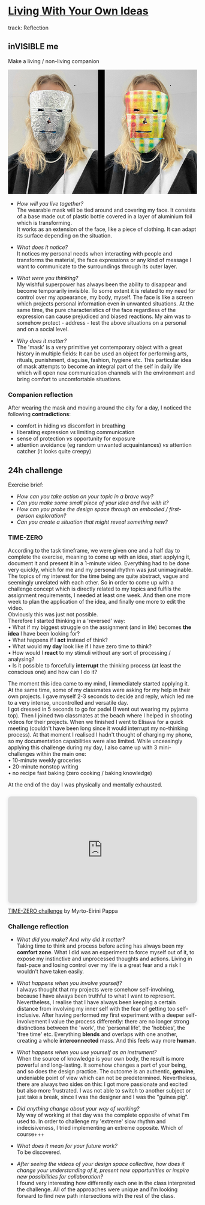 # [Living With Your Own Ideas](https://fablabbcn.github.io/mdef-docs/academic_year_2022_23/term_1_2022_23/living_with_your_own_ideas_2022_23/)  
track: Reflection    


## inVISIBLE me  
Make a living / non-living companion  

![](companion.jpg)   


- *How will you live together?*  
The wearable mask will be tied around and covering my face. It consists of a base made out of plastic bottle covered in a layer of aluminium foil which is transforming.   
It works as an extension of the face, like a piece of clothing. It can adapt its surface depending on the situation.  

- *What does it notice?*  
It notices my personal needs when interacting with people and transforms the material, the face expressions or any kind of message I want to communicate to the surroundings through its outer layer.  

- *What were you thinking?*   
My wishful superpower has always been the ability to disappear and become temporarily invisible. To some extent it is related to my need for control over my appearance, my body, myself. The face is like a screen which projects personal information even in unwanted situations. At the same time, the pure characteristics of the face regardless of the expression can cause prejudiced and biased reactions. My aim was to somehow protect - address - test the above situations on a personal and on a social level.  

- *Why does it matter?*  
The 'mask' is a very primitive yet contemporary object with a great history in multiple fields: It can be used an object for performing arts, rituals, punishment, disguise, fashion, hygiene etc. This particular idea of mask attempts to become an integral part of the self in daily life which will open new communication channels with the environment and bring comfort to uncomfortable situations.    

### Companion reflection  

After wearing the mask and moving around the city for a day, I noticed the following **contradictions**:  
- comfort in hiding *vs* discomfort in breathing  
- liberating expression *vs* limiting communication  
- sense of protection *vs* opportunity for exposure    
- attention avoidance (eg random unwanted acquaintances) *vs* attention catcher (it looks quite creepy)  

## 24h challenge  
Exercise brief:  
- *How can you take action on your topic in a brave way?*  
- *Can you make some small piece of your idea and live with it?*  
- *How can you probe the design space through an embodied / first-person exploration?*  
- *Can you create a situation that might reveal something new?*  

### TIME-ZERO
According to the task timeframe, we were given one and a half day to complete the exercise, meaning to come up with an idea, start applying it, document it and present it in a 1-minute video. Everything had to be done very quickly, which for me and my personal rhythm was just unimaginable. The topics of my interest for the time being are quite abstract, vague and seemingly unrelated with each other. So in order to come up with a challenge concept which is directly related to my topics and fulfils the assignment requirements, I needed at least one week. And then one more week to plan the application of the idea, and finally one more to edit the video.   
Obviously this was just not possible.  
Therefore I started thinking in a 'reversed' way:  
• What if my biggest struggle on the assignment (and in life) becomes **the idea** I have been looking for?   
• What happens if I **act** instead of think?   
• What would **my day** look like if I have zero time to think?   
• How would I **react** to my stimuli without any sort of processing / analysing?  
• Is it possible to forcefully **interrupt** the thinking process (at least the conscious one) and how can I do it?    

The moment this idea came to my mind, I immediately started applying it.  
At the same time, some of my classmates were asking for my help in their own projects. I gave myself 2-3 seconds to decide and reply, which led me to a very intense, uncontrolled and versatile day.  
I got dressed in 5 seconds to go for padel (I went out wearing my pyjama top). Then I joined two classmates at the beach where I helped in shooting videos for their projects. When we finished I went to Elisava for a quick meeting (couldn't have been long since it would interrupt my no-thinking process). At that moment I realised I hadn't thought of charging my phone, so my documentation capabilities were also limited. While unceasingly applying this challenge during my day, I also came up with 3 mini-challenges within the main one:  
• 10-minute weekly groceries  
• 20-minute nonstop writing  
• no recipe fast baking (zero cooking / baking knowledge)   

At the end of the day I was physically and mentally exhausted.  
<div style="position: relative; width: 100%; height: 0; padding-top: 56.2500%;
 padding-bottom: 0; box-shadow: 0 2px 8px 0 rgba(63,69,81,0.16); margin-top: 1.6em; margin-bottom: 0.9em; overflow: hidden;
 border-radius: 8px; will-change: transform;">
  <iframe loading="lazy" style="position: absolute; width: 100%; height: 100%; top: 0; left: 0; border: none; padding: 0;margin: 0;"
    src="https:&#x2F;&#x2F;www.canva.com&#x2F;design&#x2F;DAFRM6IaMuE&#x2F;watch?embed" allowfullscreen="allowfullscreen" allow="fullscreen">
  </iframe>
</div>
<a href="https:&#x2F;&#x2F;www.canva.com&#x2F;design&#x2F;DAFRM6IaMuE&#x2F;watch?utm_content=DAFRM6IaMuE&amp;utm_campaign=designshare&amp;utm_medium=embeds&amp;utm_source=link" target="_blank" rel="noopener">TIME-ZERO challenge</a> by Myrto-Eirini Pappa  


### Challenge reflection  

- *What did you make? And why did it matter?*  
Taking time to think and process before acting has always been my **comfort zone**. What I did was an experiment to force myself out of it, to expose my instinctive and unprocessed thoughts and actions. Living in fast-pace and losing control over my life is a great fear and a risk I wouldn't have taken easily.  

- *What happens when you involve yourself?*  
I always thought that my projects were somehow self-involving, because I have always been truthful to what I want to represent. Nevertheless, I realise that I have always been keeping a certain distance from involving my inner self with the fear of getting too self-inclusive. After having performed my first experiment with a deeper self-involvement I value the process differently: there are no longer strong distinctions between the 'work', the 'personal life', the 'hobbies', the 'free time' etc. Everything **blends** and overlaps with one another, creating a whole **interconnected** mass. And this feels way more **human**.     

- *What happens when you use yourself as an instrument?*  
 When the source of knowledge is your own body, the result is more powerful and long-lasting. It somehow changes a part of your being, and so does the design practice. The outcome is an authentic, **genuine**, undeniable point of view which can not be predetermined. Nevertheless, there are always two sides on this: I got more passionate and excited but also more frustrated. I was not able to switch to another subject or just take a break, since I was the designer and I was the "guinea pig".  

- *Did anything change about your way of working?*  
My way of working at that day was the complete opposite of what I'm used to. In order to challenge my 'extreme' slow rhythm and indecisiveness, I tried implementing an extreme opposite. Which of course+++   

- *What does it mean for your future work?*  
To be discovered.  
- *After seeing the videos of your design space collective, how does it change your understanding of it, present new opportunities or inspire new possibilities for collaboration?*  
I found very interesting how differently each one in the class interpreted the challenge. All of the approaches were unique and I'm looking forward to find new path intersections with the rest of the class.    
